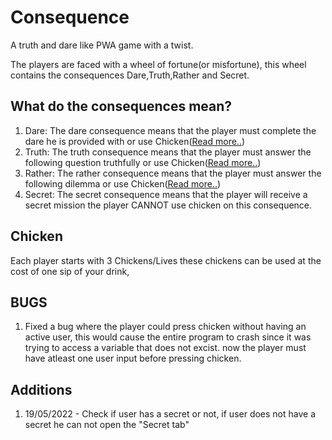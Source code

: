 # Consequence
A truth and dare like PWA game with a twist.

The players are faced with a wheel of fortune(or misfortune), this wheel contains the consequences Dare,Truth,Rather and Secret.

## What do the consequences mean?

1. Dare: The dare consequence means that the player must complete the dare he is provided with or use Chicken([Read more..](#Chicken))
2. Truth: The truth consequence means that the player must answer the following question truthfully or use Chicken([Read more..](#Chicken))
3. Rather: The rather consequence means that the player must answer the following dilemma or use Chicken([Read more..](#Chicken))
4. Secret: The secret consequence means that the player will receive a secret mission the player CANNOT use chicken on this consequence.



## Chicken<a name="Chicken"></a> 
Each player starts with 3 Chickens/Lives these chickens can be used at the cost of one sip of your drink,



## BUGS

1. Fixed a bug where the player could press chicken without having an active user, this would cause the entire program to crash since it was trying to access a variable that does not excist. now the player must have atleast one user input before pressing chicken.

## Additions 

1. 19/05/2022 - Check if user has a secret or not, if user does not have a secret he can not open the "Secret tab"
